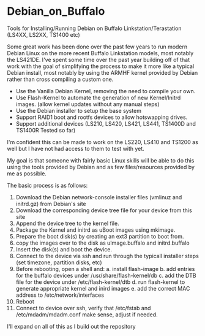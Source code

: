 # Debian_on_Buffalo
Tools for Installing/Running Debian on Buffalo Linkstation/Terastation (LS4XX, LS2XX, TS1400 etc) 


Some great work has been done over the past few years to run modern Debian Linux on the more recent Buffalo Linkstation models, most notably the LS421DE. I've spent some time over the past year building off of that work with the goal of simplifying the process to make it more like a typical Debian install, most notably by using the ARMHF kernel provided by Debian rather than cross compiling a custom one.


- Use the Vanilla Debian Kernel, removing the need to compile your own.
- Use Flash-Kernel to automate the generation of new Kernel/Initrd images. (allow kernel updates without any manual steps)
- Use the Debian installer to setup the base system 
- Support RAID1 boot and rootfs devices to allow hotswapping drives.
- Support additional devices (LS210, LS420, LS421, LS441, TS1400D and TS1400R Tested so far)

I'm confident this can be made to work on the LS220, LS410 and TS1200 as well but I have not had access to them to test with yet. 

My goal is that someone with fairly basic Linux skills will be able to do this using the tools provided by Debian and as few files/resources provided by me as possible.

The basic process is as follows:

1. Download the Debian network-console installer files (vmlinuz and initrd.gz) from Debian's site
2. Download the corresponding device tree file for your device from this site
3. Append the device tree to the kernel file.
4. Package the Kernel and initrd as uBoot images using mkimage.
5. Prepare the boot disk(s) by creating an ext3 partition to boot from.
6. copy the images over to the disk as uImage.buffalo and initrd.buffalo 
7. Insert the disk(s) and boot the device.
8. Connect to the device via ssh and run through the typicall installer steps (set timezone, partition disks, etc)
9. Before rebooting, open a shell and:
   a. install flash-image
   b. add entries for the buffalo devices under /usr/share/flash-kernel/db
   c. add the DTB file for the device under /etc/flash-kernel/dtb
   d. run flash-kernel to generate appropriate kernel and inird images
   e. add the correct MAC address to /etc/network/interfaces
10. Reboot 
11. Connect to device over ssh, verify that /etc/fstab and /etc/mdadm/mdadm.conf make sense, adjust if needed.

I'll expand on all of this as I build out the repository

